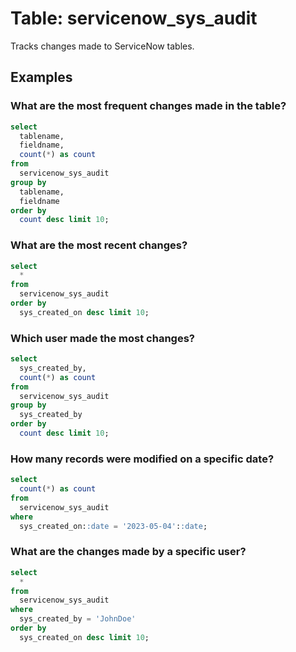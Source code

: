 # Table: servicenow_sys_audit

Tracks changes made to ServiceNow tables.

## Examples

### What are the most frequent changes made in the table?

```sql
select
  tablename,
  fieldname,
  count(*) as count 
from
  servicenow_sys_audit 
group by
  tablename,
  fieldname 
order by
  count desc limit 10;
```

### What are the most recent changes?

```sql
select
  * 
from
  servicenow_sys_audit 
order by
  sys_created_on desc limit 10;
```

### Which user made the most changes?

```sql
select
  sys_created_by,
  count(*) as count 
from
  servicenow_sys_audit 
group by
  sys_created_by 
order by
  count desc limit 10;
```

### How many records were modified on a specific date?

```sql
select
  count(*) as count 
from
  servicenow_sys_audit 
where
  sys_created_on::date = '2023-05-04'::date;
```

### What are the changes made by a specific user?

```sql
select
  * 
from
  servicenow_sys_audit 
where
  sys_created_by = 'JohnDoe' 
order by
  sys_created_on desc limit 10;
```
